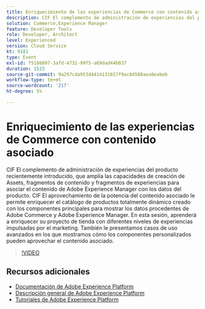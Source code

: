 ```yaml
---
title: Enriquecimiento de las experiencias de Commerce con contenido asociado
description: CIF El complemento de administración de experiencias del producto recientemente introducido, que amplía las capacidades de creación de Assets, fragmentos de contenido y fragmentos de experiencias para asociar el contenido de Adobe Experience Manager con los datos del producto. CIF El aprovechamiento de la potencia del contenido asociado le permite enriquecer el catálogo de productos totalmente dinámico creado con los componentes principales para mostrar los datos procedentes de Adobe Commerce y Adobe Experience Manager. En esta sesión, aprenderá a enriquecer su proyecto de tienda con diferentes niveles de experiencias impulsadas por el marketing. También le presentamos casos de uso avanzados en los que mostramos cómo los componentes personalizados pueden aprovechar el contenido asociado.
solution: Commerce,Experience Manager
feature: Developer Tools
role: Developer, Architect
level: Experienced
version: Cloud Service
kt: 9181
type: Event
exl-id: f5186897-3afd-4732-99f5-a69dad44b037
duration: 1523
source-git-commit: 9a297cda953d4414131657f9ac84580aea0eabeb
workflow-type: tm+mt
source-wordcount: '217'
ht-degree: 5%

---
```


# Enriquecimiento de las experiencias de Commerce con contenido asociado

CIF El complemento de administración de experiencias del producto recientemente introducido, que amplía las capacidades de creación de Assets, fragmentos de contenido y fragmentos de experiencias para asociar el contenido de Adobe Experience Manager con los datos del producto. CIF El aprovechamiento de la potencia del contenido asociado le permite enriquecer el catálogo de productos totalmente dinámico creado con los componentes principales para mostrar los datos procedentes de Adobe Commerce y Adobe Experience Manager. En esta sesión, aprenderá a enriquecer su proyecto de tienda con diferentes niveles de experiencias impulsadas por el marketing. También le presentamos casos de uso avanzados en los que mostramos cómo los componentes personalizados pueden aprovechar el contenido asociado.

>[!VIDEO](https://video.tv.adobe.com/v/337772/?quality=12&learn=on&hidetitle=true)

## Recursos adicionales

- [Documentación de Adobe Experience Platform](https://experienceleague.adobe.com/docs/experience-platform.html)
- [Descripción general de Adobe Experience Platform](https://experienceleague.adobe.com/docs/experience-platform/landing/home.html?lang=es)
- [Tutoriales de Adobe Experience Platform](https://experienceleague.adobe.com/docs/platform-learn/tutorials/overview.html?lang=es)
